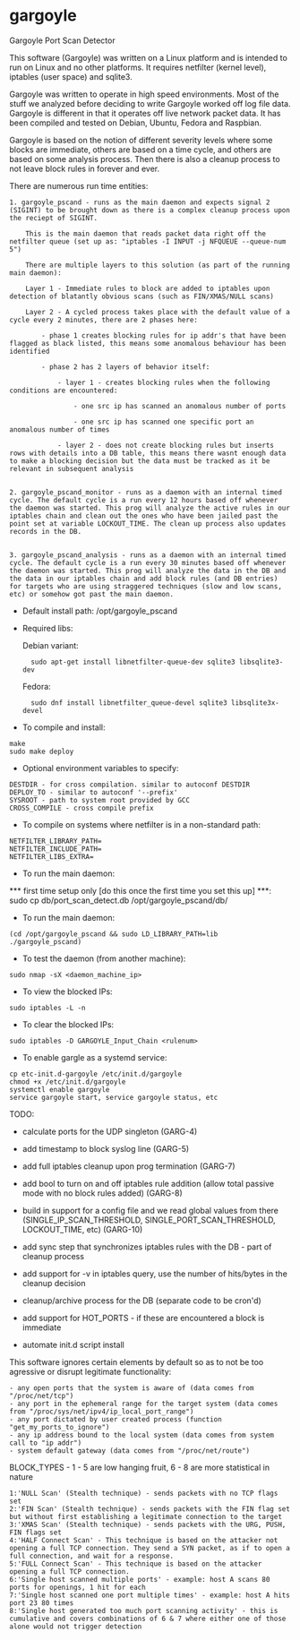 # gargoyle
Gargoyle Port Scan Detector

This software (Gargoyle) was written on a Linux platform and is intended to run on Linux and no other platforms. It requires netfilter (kernel level), iptables (user space) and sqlite3.

Gargoyle was written to operate in high speed environments. Most of the stuff we analyzed before deciding to write Gargoyle worked off log file data. Gargoyle is different in that it operates off live network packet data. It has been compiled and tested on Debian, Ubuntu, Fedora and Raspbian.

Gargoyle is based on the notion of different severity levels where some blocks are immediate, others are based on a time cycle, and others are based on some analysis process. Then there is also a cleanup process to not leave block rules in forever and ever.

There are numerous run time entities:

	1. gargoyle_pscand - runs as the main daemon and expects signal 2 (SIGINT) to be brought down as there is a complex cleanup process upon the reciept of SIGINT.

		This is the main daemon that reads packet data right off the netfilter queue (set up as: "iptables -I INPUT -j NFQUEUE --queue-num 5")

		There are multiple layers to this solution (as part of the running main daemon):

		Layer 1 - Immediate rules to block are added to iptables upon detection of blatantly obvious scans (such as FIN/XMAS/NULL scans)

		Layer 2 - A cycled process takes place with the default value of a cycle every 2 minutes, there are 2 phases here:

			- phase 1 creates blocking rules for ip addr's that have been flagged as black listed, this means some anomalous behaviour has been identified
		
			- phase 2 has 2 layers of behavior itself:

				- layer 1 - creates blocking rules when the following conditions are encountered:

					- one src ip has scanned an anomalous number of ports

					- one src ip has scanned one specific port an anomalous number of times

				- layer 2 - does not create blocking rules but inserts rows with details into a DB table, this means there wasnt enough data to make a blocking decision but the data must be tracked as it be relevant in subsequent analysis


	2. gargoyle_pscand_monitor - runs as a daemon with an internal timed cycle. The default cycle is a run every 12 hours based off whenever the daemon was started. This prog will analyze the active rules in our iptables chain and clean out the ones who have been jailed past the point set at variable LOCKOUT_TIME. The clean up process also updates records in the DB.


	3. gargoyle_pscand_analysis - runs as a daemon with an internal timed cycle. The default cycle is a run every 30 minutes based off whenever the daemon was started. This prog will analyze the data in the DB and the data in our iptables chain and add block rules (and DB entries) for targets who are using straggered techniques (slow and low scans, etc) or somehow got past the main daemon.


- Default install path: /opt/gargoyle_pscand


- Required libs:

	Debian variant:

		sudo apt-get install libnetfilter-queue-dev sqlite3 libsqlite3-dev

	Fedora:

		sudo dnf install libnetfilter_queue-devel sqlite3 libsqlite3x-devel




- To compile and install:
```
make
sudo make deploy
```
- Optional environment variables to specify:
``` 
DESTDIR - for cross compilation. similar to autoconf DESTDIR
DEPLOY_TO - similar to autoconf '--prefix'
SYSROOT - path to system root provided by GCC
CROSS_COMPILE - cross compile prefix
```

- To compile on systems where netfilter is in a non-standard path:
```
NETFILTER_LIBRARY_PATH=
NETFILTER_INCLUDE_PATH=
NETFILTER_LIBS_EXTRA=
```
- To run the main daemon:

*** first time setup only [do this once the first time you set this up] ***: sudo cp db/port_scan_detect.db /opt/gargoyle_pscand/db/


- To run the main daemon:
```
(cd /opt/gargoyle_pscand && sudo LD_LIBRARY_PATH=lib ./gargoyle_pscand)
```
- To test the daemon (from another machine):
```
sudo nmap -sX <daemon_machine_ip>
```
- To view the blocked IPs:
```
sudo iptables -L -n
```
- To clear the blocked IPs:
```
sudo iptables -D GARGOYLE_Input_Chain <rulenum>
```
- To enable gargle as a systemd service:
```
cp etc-init.d-gargoyle /etc/init.d/gargoyle
chmod +x /etc/init.d/gargoyle
systemctl enable gargoyle
service gargoyle start, service gargoyle status, etc
```


TODO:

- calculate ports for the UDP singleton (GARG-4)

- add timestamp to block syslog line (GARG-5)

- add full iptables cleanup upon prog termination (GARG-7)

- add bool to turn on and off iptables rule addition (allow total passive mode with no block rules added) (GARG-8)

- build in support for a config file and we read global values from there (SINGLE_IP_SCAN_THRESHOLD, SINGLE_PORT_SCAN_THRESHOLD, LOCKOUT_TIME, etc) (GARG-10)

- add sync step that synchronizes iptables rules with the DB - part of cleanup process

- add support for -v in iptables query, use the number of hits/bytes in the cleanup decision

- cleanup/archive process for the DB (separate code to be cron'd)

- add support for HOT_PORTS - if these are encountered a block is immediate

- automate init.d script install






This software ignores certain elements by default so as to not be too agressive or disrupt legitimate functionality:

	- any open ports that the system is aware of (data comes from "/proc/net/tcp")
	- any port in the ephemeral range for the target system (data comes from "/proc/sys/net/ipv4/ip_local_port_range")
	- any port dictated by user created process (function "get_my_ports_to_ignore")
	- any ip address bound to the local system (data comes from system call to "ip addr")
	- system default gateway (data comes from "/proc/net/route")




BLOCK_TYPES - 1 - 5 are low hanging fruit, 6 - 8 are more statistical in nature

	1:'NULL Scan' (Stealth technique) - sends packets with no TCP flags set
	2:'FIN Scan' (Stealth technique) - sends packets with the FIN flag set but without first establishing a legitimate connection to the target
	3:'XMAS Scan' (Stealth technique) - sends packets with the URG, PUSH, FIN flags set
	4:'HALF Connect Scan' - This technique is based on the attacker not opening a full TCP connection. They send a SYN packet, as if to open a full connection, and wait for a response.
	5:'FULL Connect Scan' - This technique is based on the attacker opening a full TCP connection.
	6:'Single host scanned multiple ports' - example: host A scans 80 ports for openings, 1 hit for each 
	7:'Single host scanned one port multiple times' - example: host A hits port 23 80 times 
	8:'Single host generated too much port scanning activity' - this is cumulative and covers combinations of 6 & 7 where either one of those alone would not trigger detection


